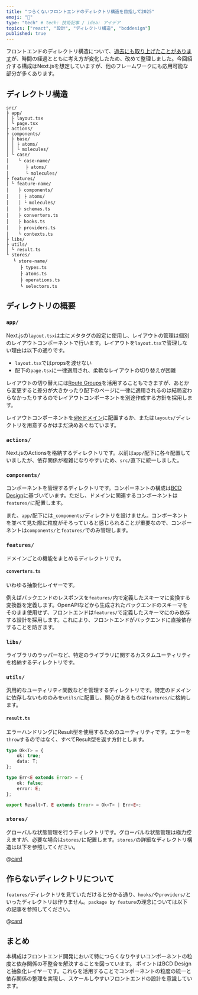 ```yaml
---
title: "つらくないフロントエンドのディレクトリ構造を目指して2025"
emoji: "🌳"
type: "tech" # tech: 技術記事 / idea: アイデア
topics: ["react", "設計", "ディレクトリ構造", "bcddesign"]
published: true
---
```


フロントエンドのディレクトリ構造について、[過去にも取り上げたことがあります](https://qiita.com/airRnot1106/items/7e57bbd3f040bf41454b)が、時間の経過とともに考え方が変化したため、改めて整理しました。今回紹介する構成はNext.jsを想定していますが、他のフレームワークにも応用可能な部分が多くあります。

## ディレクトリ構造

```plaintext
src/
├ app/
│ ├ layout.tsx
│ └ page.tsx
├ actions/
├ components/
│ ├ base/
│ │ ├ atoms/
│ │ └ molecules/
│ └ case/
│ 　 └ case-name/
│ 　 　 ├ atoms/
│ 　 　 └ molecules/
├ features/
│ └ feature-name/
│ 　 ├ components/
│ 　 │ ├ atoms/
│ 　 │ └ molecules/
│ 　 ├ schemas.ts
│ 　 ├ converters.ts
│ 　 ├ hooks.ts
│ 　 ├ providers.ts
│ 　 └ contexts.ts
├ libs/
├ utils/
│ └ result.ts
└ stores/
　 └ store-name/
　 　 ├ types.ts
　 　 ├ atoms.ts
　 　 ├ operations.ts
　 　 └ selectors.ts

```

## ディレクトリの概要

### `app/`
Next.jsの`layout.tsx`は主にメタタグの設定に使用し、レイアウトの管理は個別のレイアウトコンポーネントで行います。レイアウトを`layout.tsx`で管理しない理由は以下の通りです。

- `layout.tsx`ではpropsを渡せない
- 配下の`page.tsx`に一律適用され、柔軟なレイアウトの切り替えが困難

レイアウトの切り替えには[Route Groups](https://nextjs.org/docs/app/building-your-application/routing/route-groups)を活用することもできますが、あとから変更すると差分が大きかったり配下のページに一律に適用されるのは結局変わらなかったりするのでレイアウトコンポーネントを別途作成する方針を採用します。

レイアウトコンポーネントを[siteドメイン](https://zenn.dev/misuken/articles/4e24c620e79af6)に配置するか、または`layouts/`ディレクトリを用意するかはまだ決めあぐねています。

### `actions/`
Next.jsのActionsを格納するディレクトリです。以前は`app/`配下に各々配置していましたが、依存関係が複雑になりやすいため、`src/`直下に統一しました。

### `components/`
コンポーネントを管理するディレクトリです。コンポーネントの構成は[BCD Design](https://qiita.com/misuken/items/19f9f603ab165e228fe1)に基づいています。ただし、ドメインに関連するコンポーネントは`features/`に配置します。

また、`app/`配下には`_components/`ディレクトリを設けません。コンポーネントを並べて見た際に粒度がそろっていると感じられることが重要なので、コンポーネントは`components/`と`features/`でのみ管理します。

### `features/`
ドメインごとの機能をまとめるディレクトリです。

#### `converters.ts`
いわゆる抽象化レイヤーです。

例えばバックエンドのレスポンスを`features/`内で定義したスキーマに変換する変換器を定義します。OpenAPIなどから生成されたバックエンドのスキーマをそのまま使用せず、フロントエンドは`features/`で定義したスキーマにのみ依存する設計を採用します。これにより、フロントエンドがバックエンドに直接依存することを防ぎます。

### `libs/`
ライブラリのラッパーなど、特定のライブラリに関するカスタムユーティリティを格納するディレクトリです。

### `utils/`
汎用的なユーティリティ関数などを管理するディレクトリです。特定のドメインに依存しないもののみを`utils/`に配置し、関心があるものは`features/`に格納します。

#### `result.ts`
エラーハンドリングにResult型を使用するためのユーティリティです。エラーを`throw`するのではなく、すべてResult型を返す方針とします。

```ts
type Ok<T> = {
    ok: true;
    data: T;
};

type Err<E extends Error> = {
    ok: false;
    error: E;
};

export Result<T, E extends Error> = Ok<T> | Err<E>;
```

### `stores/`
グローバルな状態管理を行うディレクトリです。グローバルな状態管理は極力控えますが、必要な場合は`stores/`に配置します。`stores/`の詳細なディレクトリ構造は以下を参照してください。

@[card](https://zenn.dev/warabi/articles/2521222d57a71f)

## 作らないディレクトリについて

`features/`ディレクトリを見ていただけると分かる通り、`hooks/`や`providers/`といったディレクトリは作りません。`package by feature`の理念については以下の記事を参照してください。

@[card](https://zenn.dev/misuken/articles/bdd33790ed4cd0#utils-%E3%82%84-hooks-%E3%81%AB%E3%81%AF%E4%BD%95%E3%81%8C%E5%85%A5%E3%82%8B%E3%81%AE%E3%81%8B%EF%BC%9F)

## まとめ
本構成はフロントエンド開発において特につらくなりやすいコンポーネントの粒度と依存関係の不整合を解決することを図っています。
ポイントはBCD Designと抽象化レイヤーです。これらを活用することでコンポーネントの粒度の統一と依存関係の整理を実現し、スケールしやすいフロントエンドの設計を意識しています。
